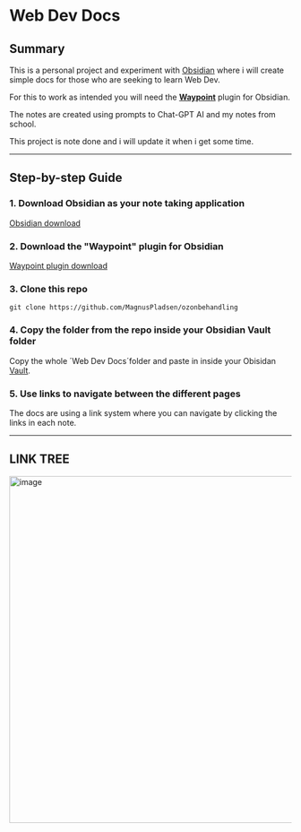 # Web Dev Docs

## Summary

This is a personal project and experiment with [Obsidian](https://obsidian.md/) where i will create simple docs for those who are seeking to learn Web Dev.

For this to work as intended you will need the **[Waypoint](https://github.com/IdreesInc/Waypoint)** plugin for Obsidian.

The notes are created using prompts to Chat-GPT AI and my notes from school.

This project is note done and i will update it when i get some time.

---

## Step-by-step Guide

### 1. Download Obsidian as your note taking application
[Obsidian download](https://obsidian.md/)


### 2. Download the "Waypoint" plugin for Obsidian
[Waypoint plugin download](https://github.com/IdreesInc/Waypoint)


### 3. Clone this repo
`git clone https://github.com/MagnusPladsen/ozonbehandling`


### 4. Copy the folder from the repo inside your Obsidian Vault folder
Copy the whole ´Web Dev Docs´folder and paste in inside your Obisidan [Vault](https://help.obsidian.md/Getting+started/Create+a+vault).

### 5. Use links to navigate between the different pages
The docs are using a link system where you can navigate by clicking the links in each note.

---

## LINK TREE
<img width="619" alt="image" src="https://user-images.githubusercontent.com/93226629/231445274-ee103c32-155d-4375-b2fd-1f3cd40c9ffc.png">

